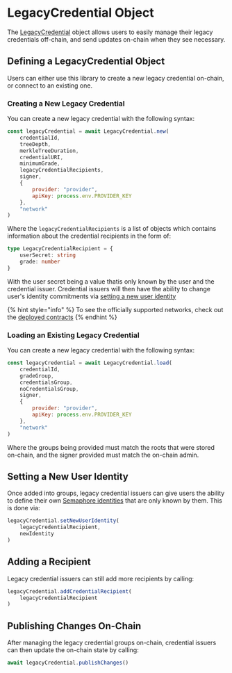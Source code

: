 # LegacyCredential Object

The [LegacyCredential](../../packages/lib/src/LegacyCredential.ts) object allows users to easily manage their legacy credentials off-chain, and send updates on-chain when they see necessary.

## Defining a LegacyCredential Object

Users can either use this library to create a new legacy credential on-chain, or connect to an existing one.

### Creating a New Legacy Credential

You can create a new legacy credential with the following syntax:

```js
const legacyCredential = await LegacyCredential.new(
    credentialId,
    treeDepth,
    merkleTreeDuration,
    credentialURI,
    minimumGrade,
    legacyCredentialRecipients, 
    signer,
    {
        provider: "provider",
        apiKey: process.env.PROVIDER_KEY
    },
    "network"
)
```

Where the `legacyCredentialRecipients` is a list of objects which contains information about the credential recipients in the form of:
```ts
type LegacyCredentialRecipient = {
    userSecret: string
    grade: number
}
```
With the user secret being a value thatis only known by the user and the credential issuer. Credential issuers will then have the ability to change user's identity commitments via [setting a new user identity](#setting-a-new-user-identity)

{% hint style="info" %}
To see the officially supported networks, check out the [deployed contracts](../deployed-contracts.md)
{% endhint %}

### Loading an Existing Legacy Credential

You can create a new legacy credential with the following syntax:

```js
const legacyCredential = await LegacyCredential.load(
    credentialId,
    gradeGroup,
    credentialsGroup,
    noCredentialsGroup,
    signer,
    {
        provider: "provider",
        apiKey: process.env.PROVIDER_KEY
    },
    "network"
)
```

Where the groups being provided must match the roots that were stored on-chain, and the signer provided must match the on-chain admin.

## Setting a New User Identity

Once added into groups, legacy credential issuers can give users the ability to define their own [Semaphore identities](http://semaphore.appliedzkp.org/docs/guides/identities) that are only known by them. This is done via:

```js
legacyCredential.setNewUserIdentity(
    legacyCredentialRecipient,
    newIdentity
)
```

## Adding a Recipient

Legacy credential issuers can still add more recipients by calling:

```js
legacyCredential.addCredentialRecipient(
    legacyCredentialRecipient
)
```

## Publishing Changes On-Chain

After managing the legacy credential groups on-chain, credential issuers can then update the on-chain state by calling:

```js
await legacyCredential.publishChanges()
```
